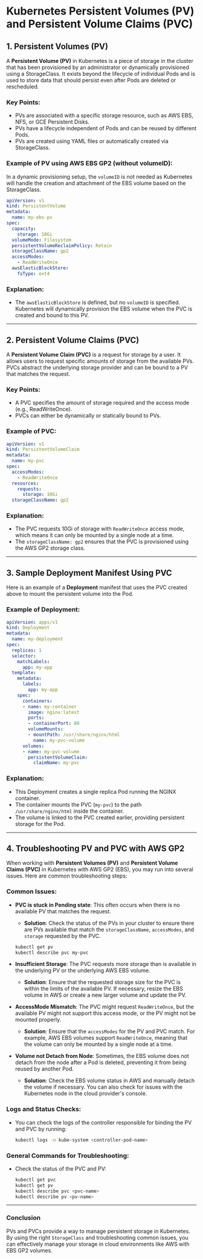 
# Kubernetes Persistent Volumes (PV) and Persistent Volume Claims (PVC)

## 1. Persistent Volumes (PV)
A **Persistent Volume (PV)** in Kubernetes is a piece of storage in the cluster that has been provisioned by an administrator or dynamically provisioned using a StorageClass. It exists beyond the lifecycle of individual Pods and is used to store data that should persist even after Pods are deleted or rescheduled.

### Key Points:
- PVs are associated with a specific storage resource, such as AWS EBS, NFS, or GCE Persistent Disks.
- PVs have a lifecycle independent of Pods and can be reused by different Pods.
- PVs are created using YAML files or automatically created via StorageClass.

### Example of PV using AWS EBS GP2 (without volumeID):
In a dynamic provisioning setup, the `volumeID` is not needed as Kubernetes will handle the creation and attachment of the EBS volume based on the StorageClass.

```yaml
apiVersion: v1
kind: PersistentVolume
metadata:
  name: my-ebs-pv
spec:
  capacity:
    storage: 10Gi
  volumeMode: Filesystem
  persistentVolumeReclaimPolicy: Retain
  storageClassName: gp2
  accessModes:
    - ReadWriteOnce
  awsElasticBlockStore:
    fsType: ext4
```

### Explanation:
- The `awsElasticBlockStore` is defined, but no `volumeID` is specified. Kubernetes will dynamically provision the EBS volume when the PVC is created and bound to this PV.

---

## 2. Persistent Volume Claims (PVC)
A **Persistent Volume Claim (PVC)** is a request for storage by a user. It allows users to request specific amounts of storage from the available PVs. PVCs abstract the underlying storage provider and can be bound to a PV that matches the request.

### Key Points:
- A PVC specifies the amount of storage required and the access mode (e.g., ReadWriteOnce).
- PVCs can either be dynamically or statically bound to PVs.

### Example of PVC:
```yaml
apiVersion: v1
kind: PersistentVolumeClaim
metadata:
  name: my-pvc
spec:
  accessModes:
    - ReadWriteOnce
  resources:
    requests:
      storage: 10Gi
  storageClassName: gp2
```

### Explanation:
- The PVC requests 10Gi of storage with `ReadWriteOnce` access mode, which means it can only be mounted by a single node at a time.
- The `storageClassName: gp2` ensures that the PVC is provisioned using the AWS GP2 storage class.

---

## 3. Sample Deployment Manifest Using PVC
Here is an example of a **Deployment** manifest that uses the PVC created above to mount the persistent volume into the Pod.

### Example of Deployment:
```yaml
apiVersion: apps/v1
kind: Deployment
metadata:
  name: my-deployment
spec:
  replicas: 1
  selector:
    matchLabels:
      app: my-app
  template:
    metadata:
      labels:
        app: my-app
    spec:
      containers:
      - name: my-container
        image: nginx:latest
        ports:
        - containerPort: 80
        volumeMounts:
        - mountPath: /usr/share/nginx/html
          name: my-pvc-volume
      volumes:
      - name: my-pvc-volume
        persistentVolumeClaim:
          claimName: my-pvc
```

### Explanation:
- This Deployment creates a single replica Pod running the NGINX container.
- The container mounts the PVC (`my-pvc`) to the path `/usr/share/nginx/html` inside the container.
- The volume is linked to the PVC created earlier, providing persistent storage for the Pod.

---

## 4. Troubleshooting PV and PVC with AWS GP2
When working with **Persistent Volumes (PV)** and **Persistent Volume Claims (PVC)** in Kubernetes with AWS GP2 (EBS), you may run into several issues. Here are common troubleshooting steps:

### Common Issues:
- **PVC is stuck in Pending state**: This often occurs when there is no available PV that matches the request.
    - **Solution**: Check the status of the PVs in your cluster to ensure there are PVs available that match the `storageClassName`, `accessModes`, and `storage` requested by the PVC.
    ```bash
    kubectl get pv
    kubectl describe pvc my-pvc
    ```

- **Insufficient Storage**: The PVC requests more storage than is available in the underlying PV or the underlying AWS EBS volume.
    - **Solution**: Ensure that the requested storage size for the PVC is within the limits of the available PV. If necessary, resize the EBS volume in AWS or create a new larger volume and update the PV.

- **AccessMode Mismatch**: The PVC might request `ReadWriteOnce`, but the available PV might not support this access mode, or the PV might not be mounted properly.
    - **Solution**: Ensure that the `accessModes` for the PV and PVC match. For example, AWS EBS volumes support `ReadWriteOnce`, meaning that the volume can only be mounted by a single node at a time.

- **Volume not Detach from Node**: Sometimes, the EBS volume does not detach from the node after a Pod is deleted, preventing it from being reused by another Pod.
    - **Solution**: Check the EBS volume status in AWS and manually detach the volume if necessary. You can also check for issues with the Kubernetes node in the cloud provider's console.

### Logs and Status Checks:
- You can check the logs of the controller responsible for binding the PV and PVC by running:
    ```bash
    kubectl logs -n kube-system <controller-pod-name>
    ```

### General Commands for Troubleshooting:
- Check the status of the PVC and PV:
    ```bash
    kubectl get pvc
    kubectl get pv
    kubectl describe pvc <pvc-name>
    kubectl describe pv <pv-name>
    ```

---

### Conclusion
PVs and PVCs provide a way to manage persistent storage in Kubernetes. By using the right `StorageClass` and troubleshooting common issues, you can effectively manage your storage in cloud environments like AWS with EBS GP2 volumes.
